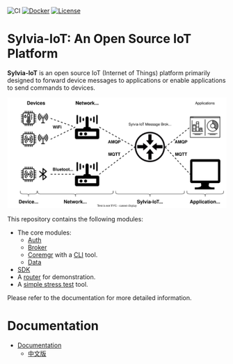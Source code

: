 ![CI](https://github.com/woofdogtw/sylvia-iot-core/actions/workflows/build-test.yaml/badge.svg)
[![Docker](https://img.shields.io/docker/v/woofdogtw/sylvia-iot-core?label=docker&logo=docker)](https://hub.docker.com/r/woofdogtw/sylvia-iot-core)
[![License](https://img.shields.io/badge/license-MIT-blue.svg)](LICENSE)

# Sylvia-IoT: An Open Source IoT Platform

**Sylvia-IoT** is an open source IoT (Internet of Things) platform primarily designed to forward device messages
to applications or enable applications to send commands to devices.

![Introduction](documentation/book/src/intro/intro.svg)

This repository contains the following modules:

- The core modules:
    - [Auth](sylvia-iot-auth)
    - [Broker](sylvia-iot-broker)
    - [Coremgr](sylvia-iot-coremgr) with a [CLI](sylvia-iot-coremgr-cli) tool.
    - [Data](sylvia-iot-data)
- [SDK](sylvia-iot-sdk)
- A [router](sylvia-router) for demonstration.
- A [simple stress test](stress-simple) tool.

Please refer to the documentation for more detailed information.

# Documentation

- [Documentation](https://woofdogtw.github.io/sylvia-iot-core)
    - [中文版](https://woofdogtw.github.io/sylvia-iot-core/book-zh-TW)
